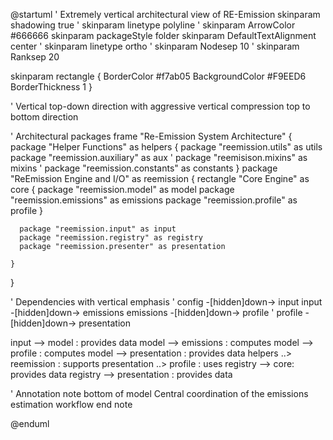 @startuml
' Extremely vertical architectural view of RE-Emission
skinparam shadowing true
' skinparam linetype polyline
' skinparam ArrowColor #666666
skinparam packageStyle folder
skinparam DefaultTextAlignment center
' skinparam linetype ortho
' skinparam Nodesep 10
' skinparam Ranksep 20

skinparam rectangle {
  BorderColor #f7ab05
  BackgroundColor #F9EED6
  BorderThickness 1
}

' Vertical top-down direction with aggressive vertical compression
top to bottom direction

' Architectural packages
frame "Re-Emission System Architecture" {
    package "Helper Functions" as helpers {
      package "reemission.utils" as utils
      package "reemission.auxiliary" as aux
'      package "reemisison.mixins" as mixins
'      package "reemission.constants" as constants
    }
    package "ReEmission Engine and I/O" as reemission {
      rectangle "Core Engine" as core {
        package "reemission.model" as model
        package "reemission.emissions" as emissions
        package "reemission.profile" as profile
      }

      package "reemission.input" as input
      package "reemission.registry" as registry
      package "reemission.presenter" as presentation
      
    }
}

' Dependencies with vertical emphasis
' config -[hidden]down-> input
input -[hidden]down-> emissions
emissions -[hidden]down-> profile
' profile -[hidden]down-> presentation

input --> model : provides data
model --> emissions : computes
model --> profile : computes
model --> presentation : provides data
helpers ..> reemission : supports
presentation ..> profile : uses
registry --> core: provides data
registry --> presentation : provides data

' Annotation
note bottom of model
  Central coordination of the
  emissions estimation workflow
end note

@enduml
